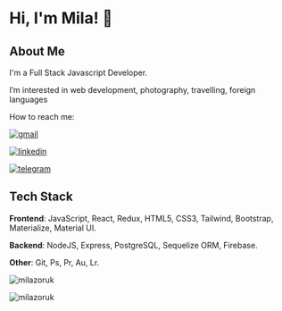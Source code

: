 
# Hi, I'm Mila! 👋


## About Me
I'm a Full Stack Javascript Developer.

I’m interested in web development, photography, travelling, foreign languages

How to reach me:

[![gmail](https://img.shields.io/badge/gmail-FF0000?style=for-the-badge&logo=google&logoColor=white)](https://t.me/milazoruk)

[![linkedin](https://img.shields.io/badge/linkedin-0A66C2?style=for-the-badge&logo=linkedin&logoColor=white)](https://www.linkedin.com/in/mila-zoruk-129b049b/)

[![telegram](https://img.shields.io/badge/telegram-1DA1F2?style=for-the-badge&logo=telegram&logoColor=white)](https://t.me/milazoruk)


## Tech Stack
**Frontend**: JavaScript, React, Redux, HTML5, CSS3, Tailwind, Bootstrap, Materialize, Material UI.

**Backend**: NodeJS, Express, PostgreSQL, Sequelize ORM, Firebase.

**Other**: Git, Ps, Pr, Au, Lr. 

<p><img aling="center" src="https://activity-graph.herokuapp.com/graph?username=milazoruk&theme=chartreuse-dark" alt="milazoruk" /></p>

<p><img aling="center" src=https://github-readme-stats.vercel.app/api?username=milazoruk&theme=chartreuse-dark&show_icons=true" alt="milazoruk"/></p>
